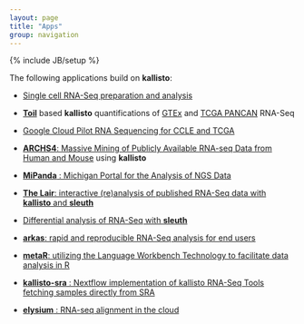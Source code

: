 ```yaml
---
layout: page
title: "Apps"
group: navigation
---
```


{% include JB/setup %}

The following applications build on __kallisto__:

- [Single cell RNA-Seq preparation and analysis](singlecell.html)

- [__Toil__](https://github.com/BD2KGenomics/toil) based __kallisto__ quantifications of [GTEx](https://genome-cancer.soe.ucsc.edu/proj/site/xena/datapages/?dataset=gtex_Kallisto_est_counts&host=https://toil.xenahubs.net) and [TCGA PANCAN](https://genome-cancer.soe.ucsc.edu/proj/site/xena/datapages/?dataset=tcga_Kallisto_est_counts&host=https://toil.xenahubs.net) RNA-Seq

- [Google Cloud Pilot RNA Sequencing for CCLE and TCGA](https://osf.io/gqrz9/)

- [__ARCHS4__: Massive Mining of Publicly Available RNA-seq Data from Human and Mouse](http://amp.pharm.mssm.edu/archs4/) using __kallisto__

- [__MiPanda__ : Michigan Portal for the Analysis of NGS Data](http://www.mipanda.org/)
  
- [__The Lair__: interactive (re)analysis of published RNA-Seq data with __kallisto__ and __sleuth__](http://pachterlab.github.io/lair)

- [Differential analysis of RNA-Seq with __sleuth__](http://pachterlab.github.io/sleuth)

- [__arkas__: rapid and reproducible RNA-Seq analysis for end users](https://github.com/Al3n70rn/arkas)

- [__metaR__: utilizing the Language Workbench Technology to facilitate data analysis in R](http://campagnelab.org/metar-1-8-0-released/)

- [__kallisto-sra__ : Nextflow implementation of kallisto RNA-Seq Tools fetching samples directly from SRA](https://github.com/lifebit-ai/kallisto-sra)

- [__elysium__ : RNA-seq alignment in the cloud](https://github.com/maayanlab/elysium)